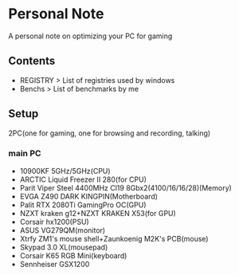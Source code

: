# Personal Note
A personal note on optimizing your PC for gaming
## Contents
- REGISTRY > List of registries used by windows
- Benchs > List of benchmarks by me
## Setup
2PC(one for gaming, one for browsing and recording, talking)
### main PC
- 10900KF 5GHz/5GHz(CPU)
- ARCTIC Liquid Freezer II 280(for CPU)
- Parit Viper Steel 4400MHz Cl19 8Gbx2(4100/16/16/28)(Memory)
- EVGA Z490 DARK KINGPIN(Motherboard)
- Palit RTX 2080Ti GamingPro OC(GPU)
- NZXT kraken g12+NZXT KRAKEN X53(for GPU)
- Corsair hx1200(PSU)
- ASUS VG279QM(monitor)
- Xtrfy ZM1's mouse shell+Zaunkoenig M2K's PCB(mouse)
- Skypad 3.0 XL(mousepad)
- Corsair K65 RGB Mini(keyboard)
- Sennheiser GSX1200
